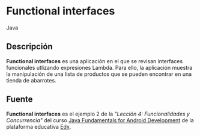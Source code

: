 # Functional interfaces

Java

## Descripción

**Functional interfaces** es una aplicación en el que se revisan interfaces funcionales utlizando expresiones Lambda. Para ello, la aplicación muestra la manipulación de una lista de productos que se pueden encontrar en una tienda de abarrotes.

## Fuente

**Functional interfaces** es el ejemplo 2 de la _"Lección 4: Funcionalidades y Concurrencia"_ del curso [Java Fundamentals for Android Development](https://courses.edx.org/courses/course-v1:GalileoX+CAAD001X+1T2017/info) de la plataforma educativa [Edx](https://www.edx.org/).